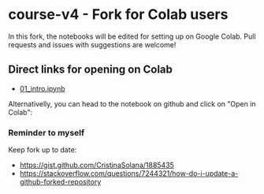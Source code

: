 # course-v4 - Fork for Colab users
In this fork, the notebooks will be edited for setting up on Google Colab. Pull requests and issues with suggestions are welcome!

## Direct links for opening on Colab
- [01_intro.ipynb](https://colab.research.google.com/github/WittmannF/course-v4/blob/master/nbs/01_intro.ipynb)

Alternativelly, you can head to the notebook on github and click on "Open in Colab":



### Reminder to myself
Keep fork up to date:
- https://gist.github.com/CristinaSolana/1885435
- https://stackoverflow.com/questions/7244321/how-do-i-update-a-github-forked-repository
